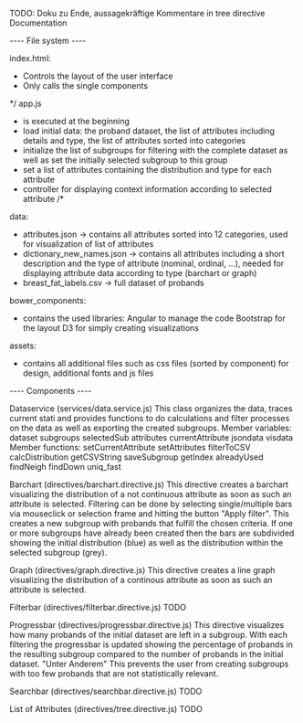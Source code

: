 TODO: Doku zu Ende, aussagekräftige Kommentare in tree directive
Documentation

---- File system ----

index.html:
- Controls the layout of the user interface
- Only calls the single components

*/ app.js
- is executed at the beginning
- load initial data: the proband dataset, the list of attributes including details and type, the list of attributes sorted into categories
- initialize the list of subgroups for filtering with the complete dataset as well as set the initially selected subgroup to this group
- set a list of attributes containing the distribution and type for each attribute
- controller for displaying context information according to selected attribute /*

data:
- attributes.json -> contains all attributes sorted into 12 categories, used for visualization of list of attributes
- dictionary_new_names.json -> contains all attributes including a short description and the type of attribute (nominal, ordinal, ...), needed for displaying attribute data according to type (barchart or graph)
- breast_fat_labels.csv -> full dataset of probands

bower_components:
- contains the used libraries:
  Angular to manage the code
  Bootstrap for the layout
  D3 for simply creating visualizations

assets:
- contains all additional files such as css files (sorted by component) for design, additional fonts and js files

---- Components ----

Dataservice (services/data.service.js)
This class organizes the data, traces current stati and provides functions to do calculations  and filter processes on the data as well as exporting the created subgroups.
Member variables:
  dataset
  subgroups
  selectedSub
  attributes
  currentAttribute
  jsondata
  visdata
Member functions:
  setCurrentAttribute
  setAttributes
  filterToCSV
  calcDistribution
  getCSVString
  saveSubgroup
  getIndex
  alreadyUsed
  findNeigh
  findDown
  uniq_fast

Barchart (directives/barchart.directive.js)
This directive creates a barchart visualizing the distribution of a not continuous attribute as soon as such an attribute is selected.
Filtering can be done by selecting single/multiple bars via mouseclick or selection frame and hitting the button "Apply filter". This creates a new subgroup with probands that fulfill the chosen criteria.
If one or more subgroups have already been created then the bars are subdivided showing the initial distribution (blue) as well as the distribution within the selected subgroup (grey).

Graph (directives/graph.directive.js)
This directive creates a line graph visualizing the distribution of a continous attribute as soon as such an attribute is selected.

Filterbar (directives/filterbar.directive.js)
TODO

Progressbar (directives/progressbar.directive.js)
This directive visualizes how many probands of the initial dataset are left in a subgroup. With each filtering the progressbar is updated showing the percentage of probands in the resulting subgroup compared to the number of probands in the initial dataset.
"Unter Anderem" This prevents the user from creating subgroups with too few probands that are not statistically relevant.

Searchbar (directives/searchbar.directive.js)
TODO

List of Attributes (directives/tree.directive.js)
TODO
